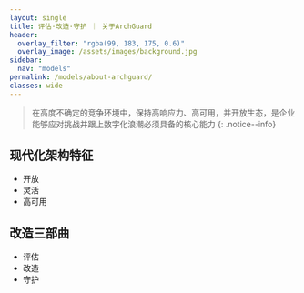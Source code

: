 ```yaml
---
layout: single
title: 评估·改造·守护 ｜ 关于ArchGuard
header:
  overlay_filter: "rgba(99, 183, 175, 0.6)"
  overlay_image: /assets/images/background.jpg
sidebar:
  nav: "models"
permalink: /models/about-archguard/
classes: wide
---
```


> 在高度不确定的竞争环境中，保持高响应力、高可用，并开放生态，是企业能够应对挑战并跟上数字化浪潮必须具备的核心能力
{: .notice--info}

## 现代化架构特征
* 开放
* 灵活
* 高可用

## 改造三部曲
* 评估
* 改造
* 守护







